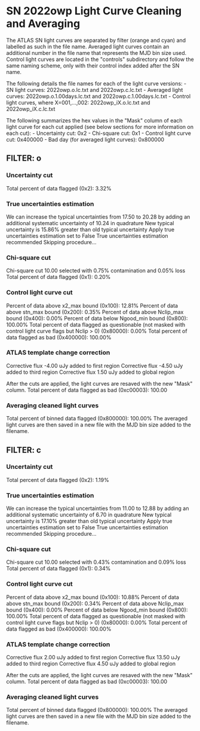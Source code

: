 # SN 2022owp Light Curve Cleaning and Averaging

The ATLAS SN light curves are separated by filter (orange and cyan) and labelled as such in the file name. Averaged light curves contain an additional number in the file name that represents the MJD bin size used. Control light curves are located in the "controls" subdirectory and follow the same naming scheme, only with their control index added after the SN name.

The following details the file names for each of the light curve versions:
	- SN light curves: 2022owp.o.lc.txt and 2022owp.c.lc.txt
	- Averaged light curves: 2022owp.o.1.00days.lc.txt and 2022owp.c.1.00days.lc.txt
	- Control light curves, where X=001,...,002: 2022owp_iX.o.lc.txt and 2022owp_iX.c.lc.txt

The following summarizes the hex values in the "Mask" column of each light curve for each cut applied (see below sections for more information on each cut): 
	- Uncertainty cut: 0x2
	- Chi-square cut: 0x1
	- Control light curve cut: 0x400000
	- Bad day (for averaged light curves): 0x800000

## FILTER: o

### Uncertainty cut
Total percent of data flagged (0x2): 3.32%

### True uncertainties estimation
We can increase the typical uncertainties from 17.50 to 20.28 by adding an additional systematic uncertainty of 10.24 in quadrature
New typical uncertainty is 15.86% greater than old typical uncertainty
Apply true uncertainties estimation set to False
True uncertainties estimation recommended
Skipping procedure...

### Chi-square cut
Chi-square cut 10.00 selected with 0.75% contamination and 0.05% loss
Total percent of data flagged (0x1): 0.20%

### Control light curve cut
Percent of data above x2_max bound (0x100): 12.81%
Percent of data above stn_max bound (0x200): 0.35%
Percent of data above Nclip_max bound (0x400): 0.00%
Percent of data below Ngood_min bound (0x800): 100.00%
Total percent of data flagged as questionable (not masked with control light curve flags but Nclip > 0) (0x80000): 0.00%
Total percent of data flagged as bad (0x400000): 100.00%

### ATLAS template change correction
Corrective flux -4.00 uJy added to first region
Corrective flux -4.50 uJy added to third region
Corrective flux 1.50 uJy added to global region

After the cuts are applied, the light curves are resaved with the new "Mask" column.
Total percent of data flagged as bad (0xc00003): 100.00

### Averaging cleaned light curves
Total percent of binned data flagged (0x800000): 100.00%
The averaged light curves are then saved in a new file with the MJD bin size added to the filename.

## FILTER: c

### Uncertainty cut
Total percent of data flagged (0x2): 1.19%

### True uncertainties estimation
We can increase the typical uncertainties from 11.00 to 12.88 by adding an additional systematic uncertainty of 6.70 in quadrature
New typical uncertainty is 17.10% greater than old typical uncertainty
Apply true uncertainties estimation set to False
True uncertainties estimation recommended
Skipping procedure...

### Chi-square cut
Chi-square cut 10.00 selected with 0.43% contamination and 0.09% loss
Total percent of data flagged (0x1): 0.34%

### Control light curve cut
Percent of data above x2_max bound (0x100): 10.88%
Percent of data above stn_max bound (0x200): 0.34%
Percent of data above Nclip_max bound (0x400): 0.00%
Percent of data below Ngood_min bound (0x800): 100.00%
Total percent of data flagged as questionable (not masked with control light curve flags but Nclip > 0) (0x80000): 0.00%
Total percent of data flagged as bad (0x400000): 100.00%

### ATLAS template change correction
Corrective flux 2.00 uJy added to first region
Corrective flux 13.50 uJy added to third region
Corrective flux 4.50 uJy added to global region

After the cuts are applied, the light curves are resaved with the new "Mask" column.
Total percent of data flagged as bad (0xc00003): 100.00

### Averaging cleaned light curves
Total percent of binned data flagged (0x800000): 100.00%
The averaged light curves are then saved in a new file with the MJD bin size added to the filename.